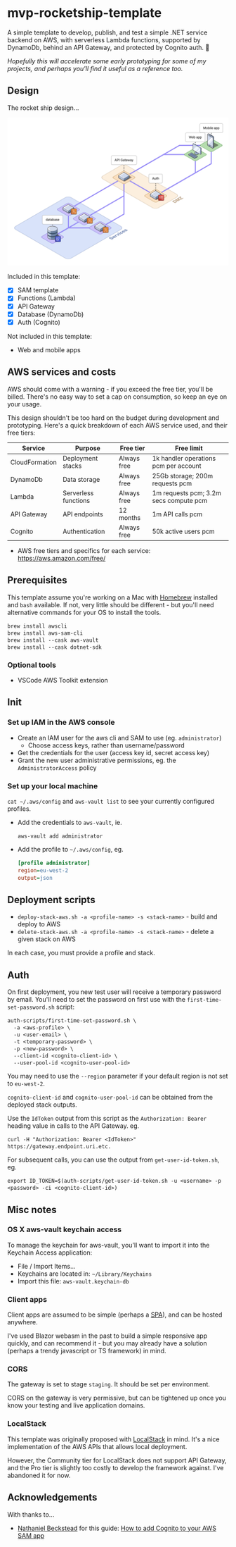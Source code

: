 # mvp-rocketship-template

A simple template to develop, publish, and test a simple .NET service backend on AWS, with serverless Lambda functions, supported by DynamoDb, behind an API Gateway, and protected by Cognito auth. 🚀

_Hopefully this will accelerate some early prototyping for some of my projects, and perhaps you'll find it useful as a reference too._

## Design

The rocket ship design...

![A diagram illustrating several services, each with access to a database; behind an API gateway, which has access to an auth service. A web app and mobile app both have access to the API Gateway and auth service, too.](documentation/images/rocket-mvp.png "A diagram illustrating several services, each with access to a database; behind an API gateway, which has access to an auth service. A web app and mobile app both have access to the API Gateway and auth service, too.")

Included in this template:

- [x] SAM template
- [x] Functions (Lambda)
- [x] API Gateway
- [x] Database (DynamoDb)
- [x] Auth (Cognito)

Not included in this template:

* Web and mobile apps

## AWS services and costs

AWS should come with a warning - if you exceed the free tier, you'll be billed. There's no easy way to set a cap on consumption, so keep an eye on your usage.

This design shouldn't be too hard on the budget during development and prototyping. Here's a quick breakdown of each AWS service used, and their free tiers:

| Service | Purpose | Free tier | Free limit |
|-|-|-|-|
| CloudFormation | Deployment stacks | Always free | 1k handler operations pcm per account |
| DynamoDb | Data storage | Always free | 25Gb storage; 200m requests pcm |
| Lambda | Serverless functions | Always free | 1m requests pcm; 3.2m secs compute pcm |
| API Gateway | API endpoints | 12 months | 1m API calls pcm |
| Cognito | Authentication | Always free | 50k active users pcm |

* AWS free tiers and specifics for each service: https://aws.amazon.com/free/

## Prerequisites

This template assume you're working on a Mac with [Homebrew](https://brew.sh/) installed and `bash` available. If not, very little should be different - but you'll need alternative commands for your OS to install the tools.

```shell
brew install awscli
brew install aws-sam-cli
brew install --cask aws-vault
brew install --cask dotnet-sdk
```

### Optional tools

* VSCode AWS Toolkit extension

## Init

### Set up IAM in the AWS console

* Create an IAM user for the aws cli and SAM to use (eg. `administrator`)
  * Choose access keys, rather than username/password
* Get the credentials for the user (access key id, secret access key)
* Grant the new user administrative permissions, eg. the `AdministratorAccess` policy

### Set up your local machine

`cat ~/.aws/config` and `aws-vault list` to see your currently configured profiles.

* Add the credentials to `aws-vault`, ie.
  ```shell
  aws-vault add administrator
  ```
* Add the profile to `~/.aws/config`, eg.
  ```ini
  [profile administrator]
  region=eu-west-2
  output=json
  ```

## Deployment scripts

* `deploy-stack-aws.sh -a <profile-name> -s <stack-name>` - build and deploy to AWS
* `delete-stack-aws.sh -a <profile-name> -s <stack-name>` - delete a given stack on AWS

In each case, you must provide a profile and stack.

## Auth

On first deployment, you new test user will receive a temporary password by email. You'll need to set the password on first use with the `first-time-set-password.sh` script:

```shell
auth-scripts/first-time-set-password.sh \
  -a <aws-profile> \
  -u <user-email> \
  -t <temporary-password> \
  -p <new-password> \
  --client-id <cognito-client-id> \
  --user-pool-id <cognito-user-pool-id>
```

You may need to use the `--region` parameter if your default region is not set to `eu-west-2`.

`cognito-client-id` and `cognito-user-pool-id` can be obtained from the deployed stack outputs.

Use the `IdToken` output from this script as the `Authorization: Bearer` heading value in calls to the API Gateway. eg.

```shell
curl -H "Authorization: Bearer <IdToken>" https://gateway.endpoint.uri.etc.
```

For subsequent calls, you can use the output from `get-user-id-token.sh`, eg.

```shell
export ID_TOKEN=$(auth-scripts/get-user-id-token.sh -u <username> -p <password> -ci <cognito-client-id>)
```

## Misc notes

### OS X aws-vault keychain access

To manage the keychain for aws-vault, you'll want to import it into the Keychain Access application:

* File / Import Items...
* Keychains are located in: `~/Library/Keychains`
* Import this file: `aws-vault.keychain-db`

### Client apps

Client apps are assumed to be simple (perhaps a [SPA](https://en.wikipedia.org/wiki/Single-page_application)), and can be hosted anywhere.

I've used Blazor webasm in the past to build a simple responsive app quickly, and can recommend it - but you may already have a solution (perhaps a trendy javascript or TS framework) in mind.

### CORS

The gateway is set to stage `staging`. It should be set per environment.

CORS on the gateway is very permissive, but can be tightened up once you know your testing and live application domains.

### LocalStack

This template was originally proposed with [LocalStack](https://localstack.cloud/) in mind. It's a nice implementation of the AWS APIs that allows local deployment.

However, the Community tier for LocalStack does not support API Gateway, and the Pro tier is slightly too costly to develop the framework against. I've abandoned it for now.

## Acknowledgements

With thanks to...

* [Nathaniel Beckstead](https://github.com/scriptingislife) for this guide: [How to add Cognito to your AWS SAM app](https://scriptingis.life/Cognito-AWS-SAM)

